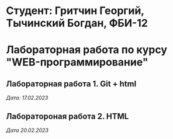 # Студент: Гритчин Георгий, Тычинский Богдан, ФБИ-12

# Лабораторная работа по курсу "WEB-программирование"

## Лабораторная работа 1. Git + html

*Дата: 17.02.2023*

## Лаборатороная работа 2. HTML

*Дата 20.02.2023*